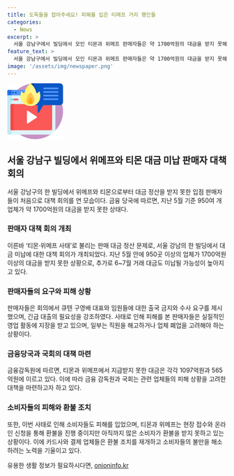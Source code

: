 ```yaml
---
title: 도둑들을 잡아주세요! 피해를 입은 티메프 거리 행인들
categories:
  - News
excerpt: >
  서울 강남구에서 빌딩에서 모인 티몬과 위메프 판매자들은 약 1700억원의 대금을 받지 못해 우산 시위를 벌였다. 빌딩에서 대책 회의를 열고, 피해 큐텐 측의 출국 금지와 긴급 대출이 절실하다고 주장했다. 또한, 해당 판매자들의 주장을 정부에 전달하여 해결을 촉구하기로 했다. 이러한 상황에서 피해자들은 적자를 상쇄하기 위한 대출을 받을 수 없어 업체 폐업 위기에 처했고, 미정산 대금으로 인해 해외여행도 취소당하는 등 소비자들도 피해를 입었으며, 카드사들은 환불 조치를 강화하고 있다.
feature_text: >
  서울 강남구에서 빌딩에서 모인 티몬과 위메프 판매자들은 약 1700억원의 대금을 받지 못해 우산 시위를 벌였다. 빌딩에서 대책 회의를 열고, 피해 큐텐 측의 출국 금지와 긴급 대출이 절실하다고 주장했다. 또한, 해당 판매자들의 주장을 정부에 전달하여 해결을 촉구하기로 했다. 이러한 상황에서 피해자들은 적자를 상쇄하기 위한 대출을 받을 수 없어 업체 폐업 위기에 처했고, 미정산 대금으로 인해 해외여행도 취소당하는 등 소비자들도 피해를 입었으며, 카드사들은 환불 조치를 강화하고 있다.
image: '/assets/img/newspaper.png'
---
```


<p><img src="/assets/img/news.png" alt="rentncar 속보" /></p>

<h2 data-ke-size="size26">서울 강남구 빌딩에서 위메프와 티몬 대금 미납 판매자 대책 회의</h2>

<p data-ke-size="size16">서울 강남구의 한 빌딩에서 위메프와 티몬으로부터 대금 정산을 받지 못한 입점 판매자들이 처음으로 대책 회의를 연 모습이다. 금융 당국에 따르면, 지난 5월 기준 950여 개 업체가 약 1700억원의 대금을 받지 못한 상태다.</p>

<h3>판매자 대책 회의 개최</h3>

<p data-ke-size="size16">이른바 ‘티몬·위메프 사태’로 불리는 판매 대금 정산 문제로, 서울 강남의 한 빌딩에서 대금 미납에 대한 대책 회의가 개최되었다. 지난 5월 안에 950곳 이상의 업체가 1700억원 이상의 대금을 받지 못한 상황으로, 추가로 6~7월 거래 대금도 미납될 가능성이 높아지고 있다.</p>

<h3>판매자들의 요구와 피해 상황</h3>

<p data-ke-size="size16">판매자들은 회의에서 큐텐 구영배 대표와 임원들에 대한 출국 금지와 수사 요구를 제시했으며, 긴급 대출의 필요성을 강조하였다. 사태로 인해 피해를 본 판매자들은 실질적인 영업 활동에 지장을 받고 있으며, 일부는 직원을 해고하거나 업체 폐업을 고려해야 하는 상황이다.</p>

<h3>금융당국과 국회의 대책 마련</h3>

<p data-ke-size="size16">금융감독원에 따르면, 티몬과 위메프에서 지급받지 못한 대금은 각각 1097억원과 565억원에 이르고 있다. 이에 따라 금융 감독원과 국회는 관련 업체들의 피해 상황을 고려한 대책을 마련하고자 하고 있다.</p>

<h3>소비자들의 피해와 환불 조치</h3>

<p data-ke-size="size16">또한, 이번 사태로 인해 소비자들도 피해를 입었으며, 티몬과 위메프는 현장 접수와 온라인 신청을 통해 환불을 진행 중이지만 아직까지 많은 소비자가 환불을 받지 못하고 있는 상황이다. 이에 카드사와 결제 업체들은 환불 조치를 재개하고 소비자들의 불만을 해소하려는 노력을 기울이고 있다.</p>
유용한 생활 정보가 필요하시다면, <a href="https://onioninfo.kr" rel="dofollow">onioninfo.kr</a>


